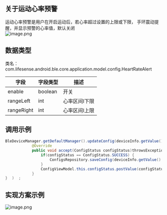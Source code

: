 <a name="hwKJQ"></a>
## 关于运动心率预警
运动心率预警是用户在开启运动后，若心率超过设置的上限或下限， 手环震动提醒，并显示预警的心率值，默认关闭<br />![image.png](https://cdn.nlark.com/yuque/0/2021/png/265997/1616674628163-5e961ece-0618-401c-a65d-610cb8f65221.png#align=left&display=inline&height=381&margin=%5Bobject%20Object%5D&name=image.png&originHeight=381&originWidth=916&size=419240&status=done&style=none&width=916)
<a name="t25e9"></a>
## 
<a name="3X7CV"></a>
## 数据类型
类名：com.lifesense.android.ble.core.application.model.config.HeartRateAlert

| 字段 | 字段类型 | 描述 |
| --- | --- | --- |
| enable | boolean | 开关 |
| rangeLeft | int | 心率区间I下限 |
| rangeRight | int | 心率区间I上限 |



<a name="pmgYd"></a>
## 调用示例
```java
BleDeviceManager.getDefaultManager().updateConfig(deviceInfo.getValue().getMac(), dialPlate, new Consumer<ConfigStatus>() {
            @Override
            public void accept(ConfigStatus configStatus)throwsException{   
                if(configStatus == ConfigStatus.SUCCESS) {
                    ConfigsRepository.saveConfig(deviceInfo.getValue().getMac(),config);
                }
                ConfigViewModel.this.configStatus.postValue(configStatus);
            }
}  )  ;
```
<a name="JJPdQ"></a>
## 实现方案示例
![image.png](https://cdn.nlark.com/yuque/0/2021/png/265997/1616673981571-f6c64351-48f1-45e8-b129-11fd7c870961.png#align=left&display=inline&height=486&margin=%5Bobject%20Object%5D&name=image.png&originHeight=486&originWidth=863&size=23626&status=done&style=none&width=863)<br />


